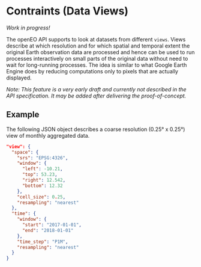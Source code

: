 # Contraints (Data Views)

_Work in progress!_

The openEO API supports to look at datasets from different `views`. Views describe at which resolution and for which spatial and temporal extent the original Earth observation data are processed and hence can be used to run processes interactively on small parts of the original data without need to wait for long-running processes. The idea is similar to what Google Earth Engine does by reducing computations only to pixels that are actually displayed.

*Note: This feature is a very early draft and currently not described in the API specification. It may be added after delivering the proof-of-concept.*

## Example
The following JSON object describes a coarse resolution (0.25° x 0.25°) view of monthly aggregated data. 

```json
"view": {
  "space": {
    "srs": "EPSG:4326",
    "window": {
      "left": -10.21,
      "top": 53.23,
      "right": 12.542,
      "bottom": 12.32
    },
    "cell_size": 0.25,
    "resampling": "nearest"
  },
  "time": {
    "window": {
      "start": "2017-01-01",
      "end": "2018-01-01"
    },
    "time_step": "P1M",
    "resampling": "nearest"
  }
}
```